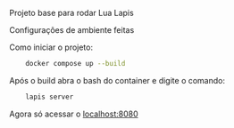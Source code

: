 Projeto base para rodar Lua Lapis

Configurações de ambiente feitas

Como iniciar o projeto:

```bash
    docker compose up --build
```

Após o build abra o bash do container e digite o comando:

```bash
    lapis server
```

Agora só acessar o [localhost:8080](http://localhost:8080)


